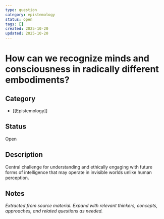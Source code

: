 ```yaml
---
type: question
category: epistemology
status: open
tags: []
created: 2025-10-20
updated: 2025-10-20
---
```


# How can we recognize minds and consciousness in radically different embodiments?

## Category

- [[Epistemology]]

## Status

Open

## Description

Central challenge for understanding and ethically engaging with future forms of intelligence that may operate in invisible worlds unlike human perception.

## Notes

*Extracted from source material. Expand with relevant thinkers, concepts, approaches, and related questions as needed.*
